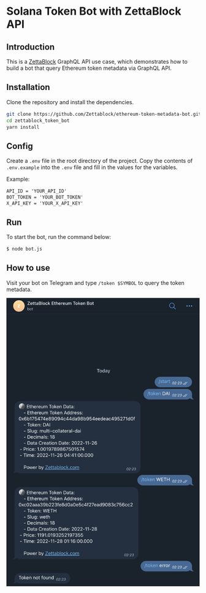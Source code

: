 # Solana Token Bot with ZettaBlock API

## Introduction

This is a [ZettaBlock](https://zettablock.com) GraphQL API use case, which demonstrates how to build a bot that query Ethereum token metadata via GraphQL API.

## Installation

Clone the repository and install the dependencies.

```bash
git clone https://github.com/Zettablock/ethereum-token-metadata-bot.git
cd zettablock_token_bot
yarn install
```

## Config

Create a `.env` file in the root directory of the project. Copy the contents of `.env.example` into the `.env` file and fill in the values for the variables.

Example:
```
API_ID = 'YOUR_API_ID'
BOT_TOKEN = 'YOUR_BOT_TOKEN'
X_API_KEY = 'YOUR_X_API_KEY'
```

## Run

To start the bot, run the command below:

```bash
$ node bot.js
```

## How to use

Visit your bot on Telegram and type `/token $SYMBOL` to query the token metadata.

![demo](demo.png)
